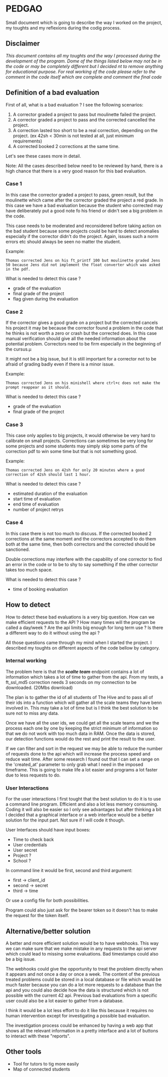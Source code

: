 # PEDGAO

Small document which is going to describe the way I worked on the project, my toughts and my reflexions during the codig process.

## Disclaimer

_This document contains all my toughts and the way I processed during the development of the program. Dome of the things 
listed below may not be in the code or may be completely different but I decided nt to remove anything for educational 
purpose. For real working of the code please refer to the comment in the code itself which are complete and comment the 
final code_

## Definition of a bad evaluation

First of all, what is a bad evaluation ? I see the following scenarios:
1. A corrector graded a project to pass but moulinette failed the project.
2. A corrector graded a project to pass and the corrected cancelled the project.
3. A correction lasted too short to be a real correction, depending on the project. (ex 42sh < 30min is not tested at all, just minimum requirements)
4. A corrected booked 2 corrections at the same time.

Let's see these cases more in detail.

Note: All the cases described below need to be reviewed by hand, there is a high chance that there is a very good reason
for this bad evaluation.

### Case 1
In this case the corrector graded a project to pass, green result, but the moulinette which came after the corrector graded the project a red grade.
In this case we have a bad evaluation because the student who corrected may have deliberately put a good note fo his friend
or didn't see a big problem in the code.

This case needs to be moderated and reconsidered before taking action on the bad student because some projects could be hard to detect anomalies especially
if the corrector didn't do the project. Again, issues such a norm errors etc should always be seen no matter the student.

Example:
```text
Thomas corrected Jens on his ft_printf 100 but moulinette graded Jens 50 because Jens did not implement the float converter which was asked in the pdf.
```

What is needed to detect this case ?
- grade of the evaluation
- final grade of the project
- flag given during the evaluation

### Case 2
If the corrector gives a good grade on a project but the corrected cancels his project it may be because the corrector 
found a problem in the code that he thinks is not worth a zero or crash but the corrected does. In this case manual verification 
should give all the needed information about the potential problem. Correctors need to be firm especially in the beginning of the cursus.µ

It might not be a big issue, but it is still important for a corrector not to be afraid of grading badly even if there is a minor issue.

Example:
```text
Thomas corrected Jens on his minishell where ctrl+c does not make the prompt reappear as it should.
```

What is needed to detect this case ?
- grade of the evaluation
- final grade of the project

### Case 3
This case only applies to big projects, it would otherwise be very hard to calibrate on small projects. Corrections can 
sometimes be very long for some projects and some students may simply skip some parts of the correction pdf to win some 
time but that is not something good.

Example:
```text
Thomas corrected Jens on 42sh for only 20 minutes where a good correction of 42sh should last 1 hour.
```

What is needed to detect this case ?
- estimated duration of the evaluation
- start time of evaluation
- end time of evaluation
- number of project retrys

### Case 4
In this case there is not too much to discuss. If the corrected booked 2 corrections at the same moment and the correctors
accepted to do them both at the same time, then both correctors and the corrected should be sanctioned.

Double corrections may interfere with the capability of one corrector to find an error in the code or to be to shy to 
say something if the other corrector takes too much space.

What is needed to detect this case ?
- time of booking evaluation

## How to detect

How to detect these bad evaluations is a very big question. How can we make efficient requests to the API ?
How many times will the program be called a day/week ? Are the api limits big enough for long term use ? 
Is there a different way to do it without using the api ?

All those questions came through my mind when I started the project. I described my toughts on different aspects of the
code bellow by category.

### Internal working

The problem here is that the **_scalte team_** endpoint contains a lot of information which takes a lot of time to gather 
from the api. From my tests, a ft_ssl_md5 correction needs 3 seconds on my connection to be downloaded. (20Mbs download)

The plan is to gather the id of all students of The Hive and to pass all of their ids into a function which will gather 
all the scale teams they have benn involved in. This may take a lot of time but is I think the best solution to be sure 
not to miss any data.

Once we have all the user ids, we could get all the scale teams and we the process each one by one by keeping the strict
minimum of information so that we do not work with too much data in RAM. Once the data is stored, our detection functions
would do the rest and print the result to the user.

If we can filter and sort in the request we may be able to reduce the number of requests done to the api which will 
increase the process speed and reduce wait time. After some research I found out that I can set a range on the 'created_at'
parameter to only grab what I need in the imposed timeframe. This is going to make life a lot easier and programs a lot
faster due to less requests to do.

### User Interactions

For the user interactions I first tought that the best solution to do it is to use a command line program. Efficient and
also a lot less memory consuming. Coding it will also be easier so I only see advantages but after thinking a bit I
decided that a graphical interface or a web interface would be a better solution for the input part. Not sure if I will 
code it though.

User Interfaces should have input boxes:
- Time to check back
- User credentials
- User secret
- Project ?
- School ?

In command line it would be first, second and third argument:
- first -> client_id
- second -> secret
- third -> time

Or use a config file for both possibilities.

Program could also just ask for the bearer token so it doesn't has to make the request for the token itself.

## Alternative/better solution

A better and more efficient solution would be to have webhooks. This way we can make sure that we make mistake in any requests
to the api server which could lead to missing some evaluations. Bad timestamps could also be a big issue.

The webhooks could give the opportunity to treat the problem directly when it appears and not once a day or once a week.
The content of the previous treated problems could be stored in a local database or file which would be much faster because
you can do a lot more requests to a database than the api and you could also decide how the data is structured which
is not possible with the current 42 api. Previous bad evaluations from a specific user could also be a lot easier to gather
from a database.

I think it would be a lot less effort to do it like this because it requires no human intervention except for investigating
a possible bad evaluation.

The investigation process could be enhanced by having a web app that shows all the relevant information in a pretty interface
and a lot of buttons to interact with these "reports".

## Other tools

- Tool for tutors to tig more easily
- Map of connected students